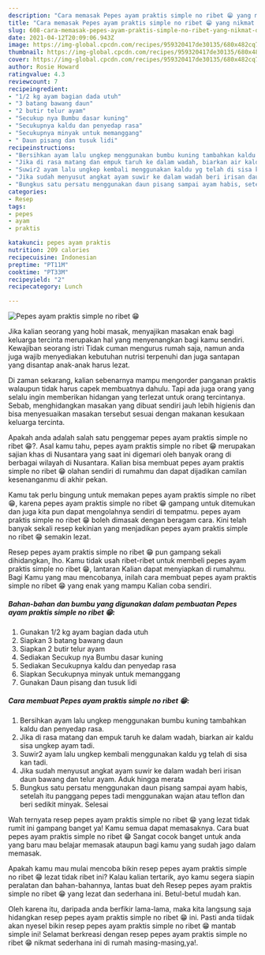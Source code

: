 ```yaml
---
description: "Cara memasak Pepes ayam praktis simple no ribet 😁 yang nikmat dan Mudah Dibuat"
title: "Cara memasak Pepes ayam praktis simple no ribet 😁 yang nikmat dan Mudah Dibuat"
slug: 608-cara-memasak-pepes-ayam-praktis-simple-no-ribet-yang-nikmat-dan-mudah-dibuat
date: 2021-04-12T20:09:06.943Z
image: https://img-global.cpcdn.com/recipes/959320417de30135/680x482cq70/pepes-ayam-praktis-simple-no-ribet-😁-foto-resep-utama.jpg
thumbnail: https://img-global.cpcdn.com/recipes/959320417de30135/680x482cq70/pepes-ayam-praktis-simple-no-ribet-😁-foto-resep-utama.jpg
cover: https://img-global.cpcdn.com/recipes/959320417de30135/680x482cq70/pepes-ayam-praktis-simple-no-ribet-😁-foto-resep-utama.jpg
author: Rosie Howard
ratingvalue: 4.3
reviewcount: 7
recipeingredient:
- "1/2 kg ayam bagian dada utuh"
- "3 batang bawang daun"
- "2 butir telur ayam"
- "Secukup nya Bumbu dasar kuning"
- "Secukupnya kaldu dan penyedap rasa"
- "Secukupnya minyak untuk memanggang"
- " Daun pisang dan tusuk lidi"
recipeinstructions:
- "Bersihkan ayam lalu ungkep menggunakan bumbu kuning tambahkan kaldu dan penyedap rasa."
- "Jika di rasa matang dan empuk taruh ke dalam wadah, biarkan air kaldu sisa ungkep ayam tadi."
- "Suwir2 ayam lalu ungkep kembali menggunakan kaldu yg telah di sisa kan tadi."
- "Jika sudah menyusut angkat ayam suwir ke dalam wadah beri irisan daun bawang dan telur ayam. Aduk hingga merata"
- "Bungkus satu persatu menggunakan daun pisang sampai ayam habis, setelah itu panggang pepes tadi menggunakan wajan atau teflon dan beri sedikit minyak. Selesai"
categories:
- Resep
tags:
- pepes
- ayam
- praktis

katakunci: pepes ayam praktis 
nutrition: 209 calories
recipecuisine: Indonesian
preptime: "PT11M"
cooktime: "PT33M"
recipeyield: "2"
recipecategory: Lunch

---
```



![Pepes ayam praktis simple no ribet 😁](https://img-global.cpcdn.com/recipes/959320417de30135/680x482cq70/pepes-ayam-praktis-simple-no-ribet-😁-foto-resep-utama.jpg)

Jika kalian seorang yang hobi masak, menyajikan masakan enak bagi keluarga tercinta merupakan hal yang menyenangkan bagi kamu sendiri. Kewajiban seorang istri Tidak cuman mengurus rumah saja, namun anda juga wajib menyediakan kebutuhan nutrisi terpenuhi dan juga santapan yang disantap anak-anak harus lezat.

Di zaman  sekarang, kalian sebenarnya mampu mengorder panganan praktis walaupun tidak harus capek membuatnya dahulu. Tapi ada juga orang yang selalu ingin memberikan hidangan yang terlezat untuk orang tercintanya. Sebab, menghidangkan masakan yang dibuat sendiri jauh lebih higienis dan bisa menyesuaikan masakan tersebut sesuai dengan makanan kesukaan keluarga tercinta. 



Apakah anda adalah salah satu penggemar pepes ayam praktis simple no ribet 😁?. Asal kamu tahu, pepes ayam praktis simple no ribet 😁 merupakan sajian khas di Nusantara yang saat ini digemari oleh banyak orang di berbagai wilayah di Nusantara. Kalian bisa membuat pepes ayam praktis simple no ribet 😁 olahan sendiri di rumahmu dan dapat dijadikan camilan kesenanganmu di akhir pekan.

Kamu tak perlu bingung untuk memakan pepes ayam praktis simple no ribet 😁, karena pepes ayam praktis simple no ribet 😁 gampang untuk ditemukan dan juga kita pun dapat mengolahnya sendiri di tempatmu. pepes ayam praktis simple no ribet 😁 boleh dimasak dengan beragam cara. Kini telah banyak sekali resep kekinian yang menjadikan pepes ayam praktis simple no ribet 😁 semakin lezat.

Resep pepes ayam praktis simple no ribet 😁 pun gampang sekali dihidangkan, lho. Kamu tidak usah ribet-ribet untuk membeli pepes ayam praktis simple no ribet 😁, lantaran Kalian dapat menyiapkan di rumahmu. Bagi Kamu yang mau mencobanya, inilah cara membuat pepes ayam praktis simple no ribet 😁 yang enak yang mampu Kalian coba sendiri.

<!--inarticleads1-->

##### Bahan-bahan dan bumbu yang digunakan dalam pembuatan Pepes ayam praktis simple no ribet 😁:

1. Gunakan 1/2 kg ayam bagian dada utuh
1. Siapkan 3 batang bawang daun
1. Siapkan 2 butir telur ayam
1. Sediakan Secukup nya Bumbu dasar kuning
1. Sediakan Secukupnya kaldu dan penyedap rasa
1. Siapkan Secukupnya minyak untuk memanggang
1. Gunakan  Daun pisang dan tusuk lidi




<!--inarticleads2-->

##### Cara membuat Pepes ayam praktis simple no ribet 😁:

1. Bersihkan ayam lalu ungkep menggunakan bumbu kuning tambahkan kaldu dan penyedap rasa.
1. Jika di rasa matang dan empuk taruh ke dalam wadah, biarkan air kaldu sisa ungkep ayam tadi.
1. Suwir2 ayam lalu ungkep kembali menggunakan kaldu yg telah di sisa kan tadi.
1. Jika sudah menyusut angkat ayam suwir ke dalam wadah beri irisan daun bawang dan telur ayam. Aduk hingga merata
1. Bungkus satu persatu menggunakan daun pisang sampai ayam habis, setelah itu panggang pepes tadi menggunakan wajan atau teflon dan beri sedikit minyak. Selesai




Wah ternyata resep pepes ayam praktis simple no ribet 😁 yang lezat tidak rumit ini gampang banget ya! Kamu semua dapat memasaknya. Cara buat pepes ayam praktis simple no ribet 😁 Sangat cocok banget untuk anda yang baru mau belajar memasak ataupun bagi kamu yang sudah jago dalam memasak.

Apakah kamu mau mulai mencoba bikin resep pepes ayam praktis simple no ribet 😁 lezat tidak ribet ini? Kalau kalian tertarik, ayo kamu segera siapin peralatan dan bahan-bahannya, lantas buat deh Resep pepes ayam praktis simple no ribet 😁 yang lezat dan sederhana ini. Betul-betul mudah kan. 

Oleh karena itu, daripada anda berfikir lama-lama, maka kita langsung saja hidangkan resep pepes ayam praktis simple no ribet 😁 ini. Pasti anda tiidak akan nyesel bikin resep pepes ayam praktis simple no ribet 😁 mantab simple ini! Selamat berkreasi dengan resep pepes ayam praktis simple no ribet 😁 nikmat sederhana ini di rumah masing-masing,ya!.

